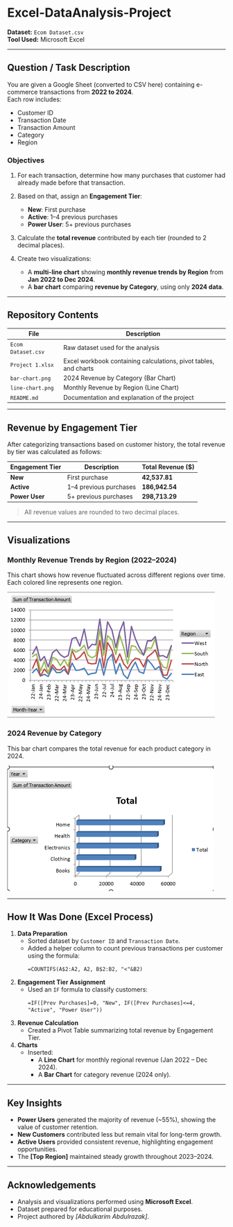 # Excel-DataAnalysis-Project

 **Dataset:** `Ecom Dataset.csv`  
 **Tool Used:** Microsoft Excel  

---

## Question / Task Description
You are given a Google Sheet (converted to CSV here) containing e-commerce transactions from **2022 to 2024**.  
Each row includes:
- Customer ID  
- Transaction Date  
- Transaction Amount  
- Category  
- Region  

###  Objectives
1. For each transaction, determine how many purchases that customer had already made before that transaction.  
2. Based on that, assign an **Engagement Tier**:
   -  **New**: First purchase  
   -  **Active**: 1–4 previous purchases  
   -  **Power User**: 5+ previous purchases  

3. Calculate the **total revenue** contributed by each tier (rounded to 2 decimal places).  
4. Create two visualizations:
   - A **multi-line chart** showing **monthly revenue trends by Region** from **Jan 2022 to Dec 2024**.  
   - A **bar chart** comparing **revenue by Category**, using only **2024 data**.

---

##  Repository Contents
| File | Description |
|------|--------------|
| `Ecom Dataset.csv` | Raw dataset used for the analysis |
| `Project 1.xlsx` | Excel workbook containing calculations, pivot tables, and charts |
| `bar-chart.png` | 2024 Revenue by Category (Bar Chart) |
| `line-chart.png` | Monthly Revenue by Region (Line Chart) |
| `README.md` | Documentation and explanation of the project |

---

## Revenue by Engagement Tier
After categorizing transactions based on customer history, the total revenue by tier was calculated as follows:

| Engagement Tier | Description | Total Revenue ($) |
|-----------------|--------------|-------------------|
| **New** | First purchase | **42,537.81** |
| **Active** | 1–4 previous purchases | **186,942.54** |
| **Power User** | 5+ previous purchases | **298,713.29** |

>  All revenue values are rounded to two decimal places.

---

## Visualizations

### Monthly Revenue Trends by Region (2022–2024)
This chart shows how revenue fluctuated across different regions over time.  
Each colored line represents one region.

![Monthly Revenue Trends](line-chart.png)

### 2024 Revenue by Category
This bar chart compares the total revenue for each product category in 2024.

![2024 Revenue by Category](bar-chart.png)

---

## How It Was Done (Excel Process)
1. **Data Preparation**
   - Sorted dataset by `Customer ID` and `Transaction Date`.  
   - Added a helper column to count previous transactions per customer using the formula:  
     ```
     =COUNTIFS(A$2:A2, A2, B$2:B2, "<"&B2)
     ```
2. **Engagement Tier Assignment**
   - Used an `IF` formula to classify customers:
     ```
     =IF([Prev Purchases]=0, "New", IF([Prev Purchases]<=4, "Active", "Power User"))
     ```
3. **Revenue Calculation**
   - Created a Pivot Table summarizing total revenue by Engagement Tier.
4. **Charts**
   - Inserted:
     - A **Line Chart** for monthly regional revenue (Jan 2022 – Dec 2024).  
     - A **Bar Chart** for category revenue (2024 only).

---

## Key Insights
-  **Power Users** generated the majority of revenue (~55%), showing the value of customer retention.  
-  **New Customers** contributed less but remain vital for long-term growth.  
-  **Active Users** provided consistent revenue, highlighting engagement opportunities.  
-  The **[Top Region]** maintained steady growth throughout 2023–2024.  

---

## Acknowledgements
- Analysis and visualizations performed using **Microsoft Excel**.  
- Dataset prepared for educational purposes.  
- Project authored by *[Abdulkarim Abdulrazak]*.




